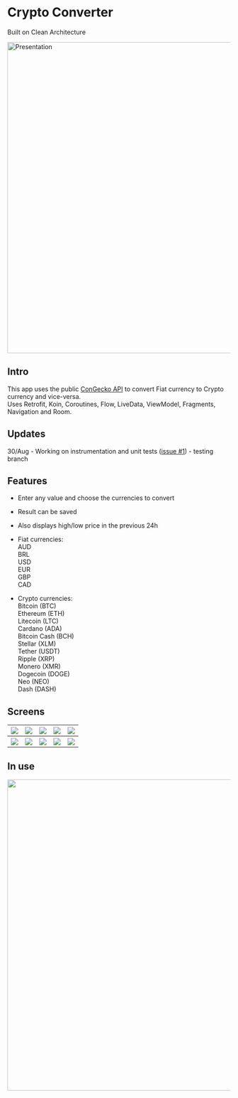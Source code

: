 # Crypto Converter
Built on Clean Architecture

<img width="700" alt="Presentation" src="https://user-images.githubusercontent.com/15269393/130892524-9a7975b5-58b9-412e-a165-cf1b29b68e84.png">

## Intro
This app uses the public <a href="https://www.coingecko.com/en/api">ConGecko API</a> to convert Fiat currency to Crypto currency and vice-versa.<br />
Uses Retrofit, Koin, Coroutines, Flow, LiveData, ViewModel, Fragments, Navigation and Room.

## Updates
30/Aug - Working on instrumentation and unit tests (<a href="https://github.com/matheus-miranda/Crypto-Converter/issues/1">issue #1</a>) - testing branch

## Features
- Enter any value and choose the currencies to convert<br />
- Result can be saved<br />
- Also displays high/low price in the previous 24h<br />

- Fiat currencies:<br />
 AUD<br />
 BRL<br />
 USD<br />
 EUR<br />
 GBP<br />
 CAD<br />

- Crypto currencies:<br />
 Bitcoin (BTC)<br />
 Ethereum (ETH)<br />
 Litecoin (LTC)<br />
 Cardano (ADA)<br />
 Bitcoin Cash (BCH)<br />
 Stellar (XLM)<br />
 Tether (USDT)<br />
 Ripple (XRP)<br />
 Monero (XMR)<br />
 Dogecoin (DOGE)<br />
 Neo (NEO)<br />
 Dash (DASH)<br />
 
 ## Screens
<table style="width:100%">
  <tr>
    <th><img src="https://user-images.githubusercontent.com/15269393/130891885-d7c37fbe-5b36-4783-a897-1ee7e325a9a6.jpg"></th>
    <th><img src="https://user-images.githubusercontent.com/15269393/130891888-d8e47471-8a9c-488b-9f83-cda910ba2c50.jpg"></th>
    <th><img src="https://user-images.githubusercontent.com/15269393/130891892-3c8a0996-e3a2-458b-ade1-7010c598fc7b.jpg"></th>
    <th><img src="https://user-images.githubusercontent.com/15269393/130891898-0d5919ad-13ae-4b4c-aba9-dee848ce2107.jpg"></th>
    <th><img src="https://user-images.githubusercontent.com/15269393/130891900-433ca4a4-bd0c-4fd4-9460-c6f24d82ee0f.jpg"></th>
  </tr>
  <tr>
    <th><img src="https://user-images.githubusercontent.com/15269393/130891865-67eb6417-083f-4214-8ca5-c4d913a6a72f.jpg"></th>
    <th><img src="https://user-images.githubusercontent.com/15269393/130891868-bb63e408-892d-43a7-bce9-98b7edf3f473.jpg"></th>
    <th><img src="https://user-images.githubusercontent.com/15269393/130891870-ceaac879-4b38-402a-bafd-47abfcefd534.jpg"></th>
    <th><img src="https://user-images.githubusercontent.com/15269393/130891871-59208e59-7d5f-4330-a0b4-f3cc1143f356.jpg"></th>
    <th><img src="https://user-images.githubusercontent.com/15269393/130891872-a5299d91-c062-49ca-9e45-0b900f32bb88.jpg"></th>
  </tr>
</table>

## In use
<img height="700" src="https://user-images.githubusercontent.com/15269393/130891844-42a20904-5b9a-4d64-9c9b-f790a2c750a8.gif">
